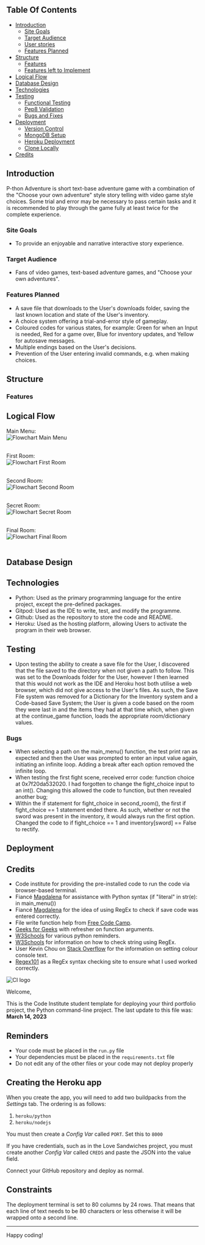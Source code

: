 ## Table Of Contents

* [Introduction](#Introduction)
    * [Site Goals](#Site-Goals)
    * [Target Audience](#Target-Audience)
    * [User stories](#User-Stories)
    * [Features Planned](#Features-Planned)
* [Structure](#Structure)
    * [Features](#Features)
    * [Features left to Implement](#Features-Left-to-Implement)
* [Logical Flow](#Logical-Flow)
* [Database Design](#Database-Design)
* [Technologies](#Technologies)
* [Testing](#Testing)
    * [Functional Testing](#Functional-Testing)
    * [Pep8 Validation](#Pep8-Validation)
    * [Bugs and Fixes](#Bugs-and-Fixes)
* [Deployment](#Deployment)
    * [Version Control](#Version-Control)
    * [MongoDB Setup](#MongoDB-Setup)
    * [Heroku Deployment](#Heroku-Deployment)
    * [Clone Locally](Clone-Locally)
* [Credits](#Credits)



## Introduction
P-thon Adventure is short text-base adventure game with a combination of the "Choose your own adventure" style story telling with video game
style choices. Some trial and error may be necessary to pass certain tasks and it is recommended to play through the game fully at least twice
for the complete experience.

### Site Goals
- To provide an enjoyable and narrative interactive story experience.

### Target Audience
- Fans of video games, text-based adventure games, and "Choose your own adventures".

### Features Planned
- A save file that downloads to the User's downloads folder, saving the last known location and state of the User's inventory.
- A choice system offering a trial-and-error style of gameplay.
- Coloured codes for various states, for example: Green for when an Input is needed, Red for a game over, Blue for inventory updates, and Yellow for 
autosave messages.
- Multiple endings based on the User's decisions.
- Prevention of the User entering invalid commands, e.g. when making choices.

## Structure
### Features


## Logical Flow
Main Menu:<br>
![Flowchart Main Menu](docs/readme_images/flow_main_menu.PNG)<br><br>

First Room:<br>
![Flowchart First Room](docs/readme_images/flow_first_room.PNG)<br><br>

Second Room:<br>
![Flowchart Second Room](docs/readme_images/flow_second_room.PNG)<br><br>

Secret Room:<br>
![Flowchart Secret Room](docs/readme_images/flow_secret_room.PNG)<br><br>

Final Room:<br>
![Flowchart Final Room](docs/readme_images/flow_final_room.PNG)<br><br>

## Database Design

## Technologies
- Python:
    Used as the primary programming language for the entire project, except the pre-defined packages.
- Gitpod:
    Used as the IDE to write, test, and modify the programme.
- Github:
    Used as the repository to store the code and README.
- Heroku:
    Used as the hosting platform, allowing Users to activate the program in their web browser.

## Testing

- Upon testing the ability to create a save file for the User, I discovered that the file saved to the directory when not given a path to follow. This was set to the Downloads folder
for the User, however I then learned that this would not work as the IDE and Heroku host both utilise a web browser, which did not give access to the User's files. As such, the
Save File system was removed for a Dictionary for the Inventory system and a Code-based Save System; the User is given a code based on the room they were last in and the items they had
at that time which, when given at the continue_game function, loads the appropriate room/dictionary values.

### Bugs

- When selecting a path on the main_menu() function, the test print ran as expected and then the User was prompted to enter an input value again, initiating an infinite loop.
Adding a break after each option removed the infinite loop.
- When testing the first fight scene, received error code: function choice at 0x7f20da532020. I had forgotten to change the fight_choice input to an int(). Changing this allowed the code to function, but then 
revealed another bug;
- Within the if statement for fight_choice in second_room(), the first if fight_choice == 1 statement ended there. As such, whether or not the sword was present in the inventory, it would always run the first option.
Changed the code to if fight_choice == 1 and inventory[sword] == False to rectify.

## Deployment

## Credits
- Code institute for providing the pre-installed code to run the code via browser-based terminal.
- Fiancé [Magdalena]() for assistance with Python syntax (if "literal" in str(e): in main_menu())
- Fiancé [Magdalena]() for the idea of using RegEx to check if save code was entered correctly.
- File write function help from [Free Code Camp](https://www.freecodecamp.org/news/with-open-in-python-with-statement-syntax-example/).
- [Geeks for Geeks](https://www.geeksforgeeks.org/passing-function-as-an-argument-in-python/) with refresher on function arguments.
- [W3Schools](https://www.w3schools.com/python/default.asp) for various python reminders.
- [W3Schools](https://www.w3schools.com/python/python_regex.asp) for information on how to check string using RegEx.
- User Kevin Chou on [Stack Overflow](https://stackoverflow.com/questions/37340049/how-do-i-print-colored-output-to-the-terminal-in-python) for the information on setting colour console text.
- [Regex101](https://regex101.com/) as a RegEx syntax checking site to ensure what I used worked correctly.


![CI logo](https://codeinstitute.s3.amazonaws.com/fullstack/ci_logo_small.png)

Welcome,

This is the Code Institute student template for deploying your third portfolio project, the Python command-line project. The last update to this file was: **March 14, 2023**

## Reminders

- Your code must be placed in the `run.py` file
- Your dependencies must be placed in the `requirements.txt` file
- Do not edit any of the other files or your code may not deploy properly

## Creating the Heroku app

When you create the app, you will need to add two buildpacks from the _Settings_ tab. The ordering is as follows:

1. `heroku/python`
2. `heroku/nodejs`

You must then create a _Config Var_ called `PORT`. Set this to `8000`

If you have credentials, such as in the Love Sandwiches project, you must create another _Config Var_ called `CREDS` and paste the JSON into the value field.

Connect your GitHub repository and deploy as normal.

## Constraints

The deployment terminal is set to 80 columns by 24 rows. That means that each line of text needs to be 80 characters or less otherwise it will be wrapped onto a second line.

---

Happy coding!
